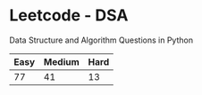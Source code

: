 # Leetcode - DSA

Data Structure and Algorithm Questions in Python

| Easy   |  Medium  | Hard |
|--------|----------|------|
|   77   |    41    |  13  |
